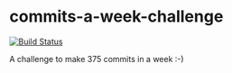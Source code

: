 # commits-a-week-challenge

[![Build Status](https://travis-ci.org/Manuhmutua/375commits-a-week-challenge.svg?branch=master)](https://travis-ci.org/Manuhmutua/375commits-a-week-challenge)

A challenge to make 375 commits in a week :-)
